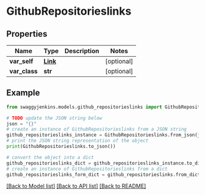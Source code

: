 # GithubRepositorieslinks


## Properties

Name | Type | Description | Notes
------------ | ------------- | ------------- | -------------
**var_self** | [**Link**](Link.md) |  | [optional] 
**var_class** | **str** |  | [optional] 

## Example

```python
from swaggyjenkins.models.github_repositorieslinks import GithubRepositorieslinks

# TODO update the JSON string below
json = "{}"
# create an instance of GithubRepositorieslinks from a JSON string
github_repositorieslinks_instance = GithubRepositorieslinks.from_json(json)
# print the JSON string representation of the object
print(GithubRepositorieslinks.to_json())

# convert the object into a dict
github_repositorieslinks_dict = github_repositorieslinks_instance.to_dict()
# create an instance of GithubRepositorieslinks from a dict
github_repositorieslinks_form_dict = github_repositorieslinks.from_dict(github_repositorieslinks_dict)
```
[[Back to Model list]](../README.md#documentation-for-models) [[Back to API list]](../README.md#documentation-for-api-endpoints) [[Back to README]](../README.md)


